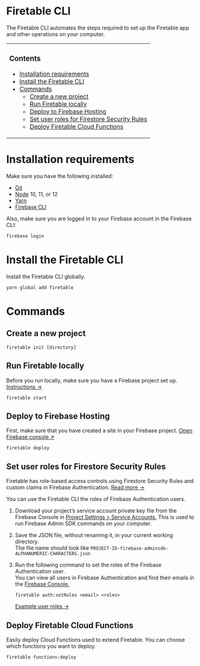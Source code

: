 # Firetable CLI

The Firetable CLI automates the steps required to set up the Firetable app and
other operations on your computer.

<table><tbody><tr><td>

### Contents

- [Installation requirements](#installation-requirements)
- [Install the Firetable CLI](#install-the-firetable-cli)
- [Commands](#commands)
  - [Create a new project](#create-a-new-project)
  - [Run Firetable locally](#run-firetable-locally)
  - [Deploy to Firebase Hosting](#deploy-to-firebase-hosting)
  - [Set user roles for Firestore Security Rules](#set-user-roles-for-firestore-security-rules)
  - [Deploy Firetable Cloud Functions](#deploy-firetable-cloud-functions)

</td></tr></tbody></table>

# Installation requirements

Make sure you have the following installed:

- [Git](https://git-scm.com/downloads)
- [Node](https://nodejs.org/en/download/) 10, 11, or 12
- [Yarn](https://classic.yarnpkg.com/en/docs/install/)
- [Firebase CLI](https://firebase.google.com/docs/cli)

Also, make sure you are logged in to your Firebase account in the Firebase CLI:

```
firebase login
```

# Install the Firetable CLI

Install the Firetable CLI globally.

```
yarn global add firetable
```

# Commands

## Create a new project

```
firetable init [directory]
```

## Run Firetable locally

Before you run locally, make sure you have a Firebase project set up.
[Instructions →](https://github.com/AntlerVC/firetable/wiki/Getting-Started)

```
firetable start
```

## Deploy to Firebase Hosting

First, make sure that you have created a site in your Firebase project.
[Open Firebase console ↗️](https://console.firebase.google.com/project/_/hosting/main)

```
firetable deploy
```

## Set user roles for Firestore Security Rules

Firetable has role-based access controls using Firestore Security Rules and
custom claims in Firebase Authentication.
[Read more →](https://github.com/AntlerVC/firetable/wiki/Firetable-Role-Based-Security-Rules)

You can use the Firetable CLI the roles of Firebase Authentication users.

1. Download your project’s service account private key file from the Firebase
   Console in
   [Project Settings > Service Accounts.](https://console.firebase.google.com/u/0/project/_/settings/serviceaccounts/adminsdk)
   This is used to run Firebase Admin SDK commands on your computer.

2. Save the JSON file, without renaming it, in your current working directory.  
   The file name should look like
   `PROJECT-ID-firebase-adminsdk-ALPHANUMERIC-CHARACTERS.json`

3. Run the following command to set the roles of the Firebase Authentication
   user.  
   You can view all users in Firebase Authentication and find their emails in
   the
   [Firebase Console.](https://console.firebase.google.com/project/_/authentication/users)

   ```
   firetable auth:setRoles <email> <roles>
   ```

   [Example user roles →](https://github.com/AntlerVC/firetable/wiki/Firetable-Role-Based-Security-Rules#example-roles)

## Deploy Firetable Cloud Functions

Easily deploy Cloud Functions used to extend Firetable. You can choose which
functions you want to deploy.

```
firetable functions:deploy
```
